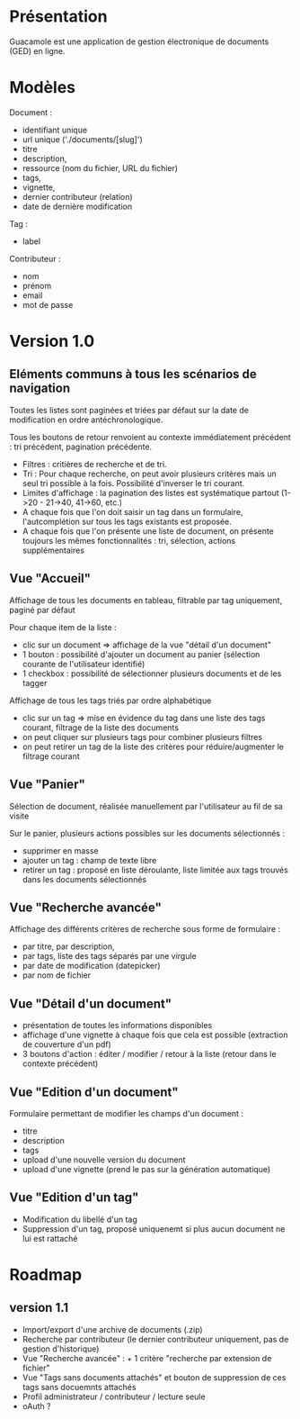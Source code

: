 
Présentation
============

Guacamole est une application de gestion électronique de documents (GED) en ligne.

Modèles
=======

Document :

* identifiant unique
* url unique ('./documents/[slug]')
* titre
* description,
* ressource (nom du fichier, URL du fichier)
* tags,
* vignette,
* dernier contributeur (relation)
* date de dernière modification

Tag :

* label

Contributeur :

* nom
* prénom
* email
* mot de passe

Version 1.0
============

Eléments communs à tous les scénarios de navigation
---------------------------------------------------

Toutes les listes sont paginées et triées par défaut sur la date de modification en ordre antéchronologique.

Tous les boutons de retour renvoient au contexte immédiatement précédent : tri précédent, pagination précédente.

* Filtres : critières de recherche et de tri.
* Tri : Pour chaque recherche, on peut avoir plusieurs critères mais un seul tri possible à la fois. Possibilité d'inverser le tri courant.
* Limites d'affichage : la pagination des listes est systématique partout (1->20 - 21->40, 41->60, etc.)
* A chaque fois que l'on doit saisir un tag dans un formulaire, l'autcomplétion sur tous les tags existants est proposée.
* A chaque fois que l'on présente une liste de document, on présente toujours les mêmes fonctionnalités : tri, sélection, actions supplémentaires


Vue "Accueil"
-------------

Affichage de tous les documents en tableau, filtrable par tag uniquement, paginé par défaut

Pour chaque item de la liste :

* clic sur un document => affichage de la vue "détail d'un document"
* 1 bouton : possibilité d'ajouter un document au panier (sélection courante de l'utilisateur identifié)
* 1 checkbox : possibilité de sélectionner plusieurs documents et de les tagger

Affichage de tous les tags triés par ordre alphabétique

* clic sur un tag => mise en évidence du tag dans une liste des tags courant, filtrage de la liste des documents
* on peut cliquer sur plusieurs tags pour combiner plusieurs filtres
* on peut retirer un tag de la liste des critères pour réduire/augmenter le filtrage courant

Vue "Panier"
------------

Sélection de document, réalisée manuellement par l'utilisateur au fil de sa visite

Sur le panier, plusieurs actions possibles sur les documents sélectionnés :

* supprimer en masse
* ajouter un tag : champ de texte libre
* retirer un tag : proposé en liste déroulante, liste limitée aux tags trouvés dans les documents sélectionnés

Vue "Recherche avancée"
-----------------------

Affichage des différents critères de recherche sous forme de formulaire :

* par titre, par description,
* par tags, liste des tags séparés par une virgule
* par date de modification (datepicker)
* par nom de fichier

Vue "Détail d'un document"
--------------------------

* présentation de toutes les informations disponibles
* affichage d'une vignette à chaque fois que cela est possible (extraction de couverture d'un pdf)
* 3 boutons d'action : éditer / modifier / retour à la liste (retour dans le contexte précédent)

Vue "Edition d'un document"
---------------------------

Formulaire permettant de modifier les champs d'un document :

* titre
* description
* tags
* upload d'une nouvelle version du document
* upload d'une vignette (prend le pas sur la génération automatique)

Vue "Edition d'un tag"
----------------------

* Modification du libellé d'un tag
* Suppression d'un tag, proposé uniquenemt si plus aucun document ne lui est rattaché


Roadmap
=======

version 1.1
-----------

* Import/export d'une archive de documents (.zip)
* Recherche par contributeur (le dernier contributeur uniquement, pas de gestion d'historique)
* Vue "Recherche avancée" : + 1 critère "recherche par extension de fichier"
* Vue "Tags sans documents attachés" et bouton de suppression de ces tags sans docuemnts attachés
* Profil administrateur / contributeur / lecture seule
* oAuth ?


